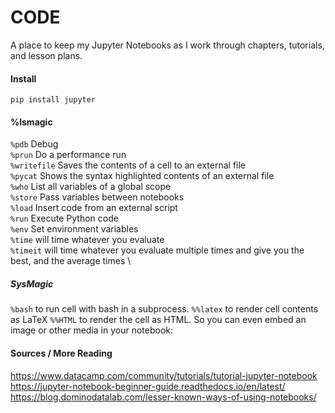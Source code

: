 # CODE

A place to keep my Jupyter Notebooks as I work through chapters, tutorials, and lesson plans.

#### Install
```pip install -U pip setuptools
pip install jupyter
```

#### %lsmagic
`%pdb`	Debug \
`%prun`	Do a performance run \
`%writefile`	Saves the contents of a cell to an external file \
`%pycat`	Shows the syntax highlighted contents of an external file \
`%who`	List all variables of a global scope \
`%store`	Pass variables between notebooks \
`%load`	Insert code from an external script \
`%run`	Execute Python code \
`%env`	Set environment variables \
`%time` will time whatever you evaluate \
`%timeit` will time whatever you evaluate multiple times and give you the best, and the average times \

##### SysMagic
`%bash` to run cell with bash in a subprocess.
`%%latex` to render cell contents as LaTeX
`%%HTML` to render the cell as HTML. So you can even embed an image or other media in your notebook:

#### Sources / More Reading
https://www.datacamp.com/community/tutorials/tutorial-jupyter-notebook
https://jupyter-notebook-beginner-guide.readthedocs.io/en/latest/
https://blog.dominodatalab.com/lesser-known-ways-of-using-notebooks/
